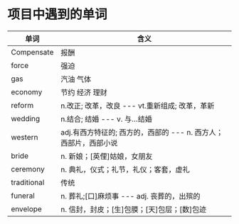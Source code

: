 # 项目中遇到的单词


| 单词 | 含义 |
| --- | --- |
| Compensate | 报酬 |
|force|强迫
|gas|汽油 气体
|economy|节约 经济 理财
|reform|n.改正; 改革，改良 --- vt.重新组成; 改革，革新
|wedding|n.结合; 结婚 ---  v. 与…结婚
|western|adj.有西方特征的; 西方的，西部的 --- n. 西方人；西部片，西部小说
|bride|n. 新娘；[英俚]姑娘，女朋友
|ceremony|n. 典礼，仪式；礼节，礼仪；客套，虚礼
|traditional|传统
|funeral|n. 葬礼;[口]麻烦事 --- adj. 丧葬的，出殡的
|envelope|n. 信封，封皮；[生]包膜；[天]包层；[数]包迹



